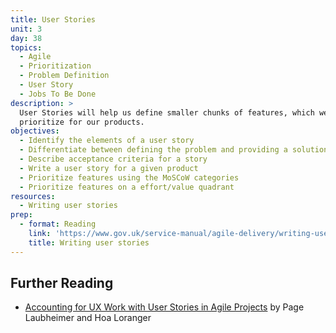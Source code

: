 ```yaml
---
title: User Stories
unit: 3
day: 38
topics:
  - Agile
  - Prioritization
  - Problem Definition
  - User Story
  - Jobs To Be Done
description: >
  User Stories will help us define smaller chunks of features, which we can then
  prioritize for our products.
objectives:
  - Identify the elements of a user story
  - Differentiate between defining the problem and providing a solution
  - Describe acceptance criteria for a story
  - Write a user story for a given product
  - Prioritize features using the MoSCoW categories
  - Prioritize features on a effort/value quadrant
resources:
  - Writing user stories
prep:
  - format: Reading
    link: 'https://www.gov.uk/service-manual/agile-delivery/writing-user-stories'
    title: Writing user stories
---
```

Further Reading
---------------

- [Accounting for UX Work with User Stories in Agile Projects](https://www.nngroup.com/articles/ux-user-stories/) by Page Laubheimer and Hoa Loranger

